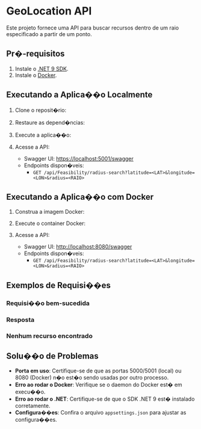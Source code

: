 # GeoLocation API

Este projeto fornece uma API para buscar recursos dentro de um raio especificado a partir de um ponto.

## Pr�-requisitos

1. Instale o [.NET 9 SDK](https://dotnet.microsoft.com/download/dotnet/9.0).
2. Instale o [Docker](https://www.docker.com/).

## Executando a Aplica��o Localmente

1. Clone o reposit�rio:
   
2. Restaure as depend�ncias:
   
3. Execute a aplica��o:
   
4. Acesse a API:
   - Swagger UI: [https://localhost:5001/swagger](https://localhost:5001/swagger)
   - Endpoints dispon�veis:
     - `GET /api/Feasibility/radius-search?latitude=<LAT>&longitude=<LON>&radius=<RAIO>`

## Executando a Aplica��o com Docker

1. Construa a imagem Docker:
   
2. Execute o container Docker:
   
3. Acesse a API:
   - Swagger UI: [http://localhost:8080/swagger](http://localhost:8080/swagger)
   - Endpoints dispon�veis:
     - `GET /api/Feasibility/radius-search?latitude=<LAT>&longitude=<LON>&radius=<RAIO>`

## Exemplos de Requisi��es

### Requisi��o bem-sucedida

### Resposta

### Nenhum recurso encontrado

## Solu��o de Problemas

- **Porta em uso**: Certifique-se de que as portas 5000/5001 (local) ou 8080 (Docker) n�o est�o sendo usadas por outro processo.
- **Erro ao rodar o Docker**: Verifique se o daemon do Docker est� em execu��o.
- **Erro ao rodar o .NET**: Certifique-se de que o SDK .NET 9 est� instalado corretamente.
- **Configura��es**: Confira o arquivo `appsettings.json` para ajustar as configura��es.
